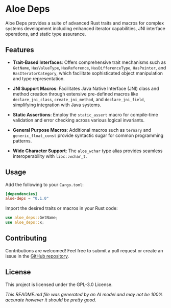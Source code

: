 # Aloe Deps

Aloe Deps provides a suite of advanced Rust traits and macros for complex systems development including enhanced iterator capabilities, JNI interface operations, and static type assurance.

## Features

- **Trait-Based Interfaces**: Offers comprehensive trait mechanisms such as `GetName`, `HasValueType`, `HasReference`, `HasDifferenceType`, `HasPointer`, and `HasIteratorCategory`, which facilitate sophisticated object manipulation and type representation.

- **JNI Support Macros**: Facilitates Java Native Interface (JNI) class and method creation through extensive pre-defined macros like `declare_jni_class`, `create_jni_method`, and `declare_jni_field`, simplifying integration with Java systems.

- **Static Assertions**: Employ the `static_assert` macro for compile-time validation and error checking across various logical invariants.

- **General Purpose Macros**: Additional macros such as `ternary` and `generic_float_const` provide syntactic sugar for common programming patterns.

- **Wide Character Support**: The `aloe_wchar` type alias provides seamless interoperability with `libc::wchar_t`.

## Usage

Add the following to your `Cargo.toml`:

```toml
[dependencies]
aloe-deps = "0.1.0"
```

Import the desired traits or macros in your Rust code:

```rust
use aloe_deps::GetName;
use aloe_deps::x;
```

## Contributing

Contributions are welcomed! Feel free to submit a pull request or create an issue in the [GitHub repository](https://github.com/klebs6/aloe-rs).

## License

This project is licensed under the GPL-3.0 License.

*This README.md file was generated by an AI model and may not be 100% accurate however it should be pretty good.*